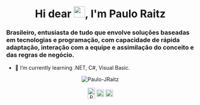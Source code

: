 <h1 align="center">Hi dear <img src="https://raw.githubusercontent.com/kaueMarques/kaueMarques/master/hi.gif" width="30px">, I'm Paulo Raitz</h1>
<h3 align="left">Brasileiro, entusiasta de tudo que envolve soluções baseadas em tecnologias e programação, com capacidade de rápida adaptação, interação com a equipe e assimilação do conceito e das regras de negócio.</h3>

- 🌱 I’m currently learning .NET, C#, Visual Basic.

<p align="center">
<img src="https://github-readme-stats.vercel.app/api?username=Paulo-JRaitz&show_icons=true&theme=dracula" alt="Paulo-JRaitz"/> 
</p>

</p>
<p align="center">
<a href="https://www.linkedin.com/in/paulo-de-jesus-raitz-651748172/" target="blank"><img align="center" src="https://cdn.jsdelivr.net/npm/simple-icons@3.0.1/icons/linkedin.svg" alt="Paulo-JRaitz" height="30" width="20" /></a>
<a href="https://fb.com/paulo.raitz.73" target="blank"><img align="center" src="https://cdn.jsdelivr.net/npm/simple-icons@3.0.1/icons/facebook.svg" alt="Paulo-JRaitz" height="20" width="20"/></a>
<a href="https://instagram.com/Paulo_Raitz" target="blank"><img align="center" src="https://cdn.jsdelivr.net/npm/simple-icons@3.0.1/icons/instagram.svg" alt="Paulo-JRaitz" height="20" width="20" /></a>
</p>
